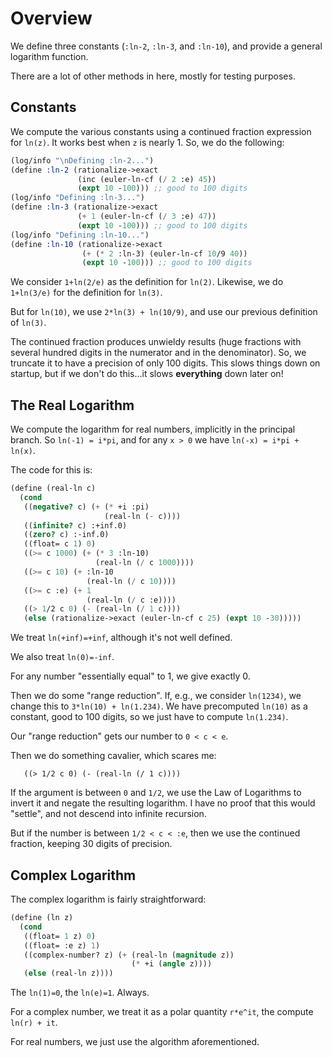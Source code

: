 # Overview

We define three constants (`:ln-2`, `:ln-3`, and `:ln-10`), and provide
a general logarithm function.

There are a lot of other methods in here, mostly for testing purposes.

## Constants

We compute the various constants using a continued fraction expression
for `ln(z)`. It works best when `z` is nearly 1. So, we do the
following:
```scheme
(log/info "\nDefining :ln-2...")
(define :ln-2 (rationalize->exact
               (inc (euler-ln-cf (/ 2 :e) 45))
               (expt 10 -100))) ;; good to 100 digits 
(log/info "Defining :ln-3...")
(define :ln-3 (rationalize->exact
               (+ 1 (euler-ln-cf (/ 3 :e) 47))
               (expt 10 -100))) ;; good to 100 digits
(log/info "Defining :ln-10...")
(define :ln-10 (rationalize->exact
                (+ (* 2 :ln-3) (euler-ln-cf 10/9 40))
                (expt 10 -100))) ;; good to 100 digits
```
We consider `1+ln(2/e)` as the definition for `ln(2)`. Likewise, we do
`1+ln(3/e)` for the definition for `ln(3)`. 

But for `ln(10)`, we use `2*ln(3) + ln(10/9)`, and use our previous
definition of `ln(3)`.

The continued fraction produces unwieldy results (huge fractions with
several hundred digits in the numerator and in the denominator). So, we
truncate it to have a precision of only 100 digits. This slows things
down on startup, but if we don't do this...it slows **everything** down
later on!

## The Real Logarithm

We compute the logarithm for real numbers, implicitly in the principal
branch. So `ln(-1) = i*pi`, and for any `x > 0` we have 
`ln(-x) = i*pi + ln(x)`.

The code for this is:
```scheme
(define (real-ln c)
  (cond 
   ((negative? c) (+ (* +i :pi) 
                     (real-ln (- c))))
   ((infinite? c) :+inf.0)
   ((zero? c) :-inf.0)
   ((float= c 1) 0)
   ((>= c 1000) (+ (* 3 :ln-10)
                   (real-ln (/ c 1000))))
   ((>= c 10) (+ :ln-10
                 (real-ln (/ c 10))))
   ((>= c :e) (+ 1
                 (real-ln (/ c :e))))
   ((> 1/2 c 0) (- (real-ln (/ 1 c))))
   (else (rationalize->exact (euler-ln-cf c 25) (expt 10 -30)))))
```
We treat `ln(+inf)=+inf`, although it's not well defined.

We also treat `ln(0)=-inf`. 

For any number "essentially equal" to 1, we give exactly 0.

Then we do some "range reduction". If, e.g., we consider `ln(1234)`, we
change this to `3*ln(10) + ln(1.234)`. We have precomputed `ln(10)` as a
constant, good to 100 digits, so we just have to compute `ln(1.234)`. 

Our "range reduction" gets our number to `0 < c < e`.

Then we do something cavalier, which scares me:
```
   ((> 1/2 c 0) (- (real-ln (/ 1 c))))
```
If the argument is between `0` and `1/2`, we use the Law of Logarithms
to invert it and negate the resulting logarithm. I have no proof that
this would "settle", and not descend into infinite recursion.

But if the number is between `1/2 < c < :e`, then we use the continued
fraction, keeping 30 digits of precision.  

## Complex Logarithm

The complex logarithm is fairly straightforward:

```scheme
(define (ln z)
  (cond
   ((float= 1 z) 0)
   ((float= :e z) 1)
   ((complex-number? z) (+ (real-ln (magnitude z))
                           (* +i (angle z))))
   (else (real-ln z))))
```

The `ln(1)=0`, the `ln(e)=1`. Always.

For a complex number, we treat it as a polar quantity `r*e^it`, the
compute `ln(r) + it`. 

For real numbers, we just use the algorithm aforementioned.